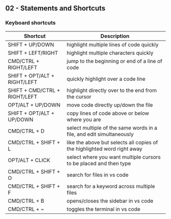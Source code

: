 ## 02 - Statements and Shortcuts

### Keyboard shortcuts

| Shortcut                      | Description                                                              |
| ----------------------------- | ------------------------------------------------------------------------ |
| SHIFT + UP/DOWN               | highlight multiple lines of code quickly                                 |
| SHIFT + LEFT/RIGHT            | highlight multiple characters quickly                                    |
| CMD/CTRL + RIGHT/LEFT         | jump to the beginning or end of a line of code                           |
| SHIFT + OPT/ALT + RIGHT/LEFT  | quickly highlight over a code line                                       |
| SHIFT + CMD/CTRL + RIGHT/LEFT | highlight directly over to the end from the cursor                       |
| OPT/ALT + UP/DOWN             | move code directly up/down the file                                      |
| SHIFT + OPT/ALT + UP/DOWN     | copy lines of code above or below where you are                          |
| CMD/CTRL + D                  | select multiple of the same words in a file, and edit simultaneously     |
| CMD/CTRL + SHIFT + L          | like the above but selects all copies of the highlighted word right away |
| OPT/ALT + CLICK               | select where you want multiple cursors to be placed and then type        |
| CMD/CTRL + SHIFT + O          | search for files in vs code                                              |
| CMD/CTRL + SHIFT + F          | search for a keyword across multiple files                               |
| CMD/CTRL + B                  | opens/closes the sidebar in vs code                                      |
| CMD/CTRL + ~                  | toggles the terminal in vs code                                          |
